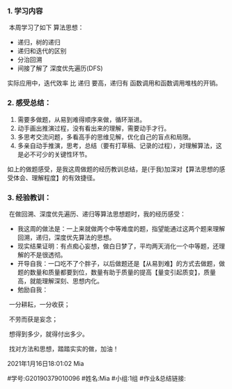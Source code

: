 ### 1. 学习内容

​		本周学习了如下 算法思想：

- 递归，树的递归
- 递归和迭代的区别
- 分治回溯
- 间接了解了 深度优先遍历(DFS)



实际应用中，迭代效率 比 递归 要高，递归有 函数调用和函数调用堆栈的开销。



### 2. 感受总结：



1. 需要多做题，从易到难得顺序来做，循环渐进。
2. 动手画出推演过程，没有看出来的理解，需要动手才行。
3. 多思考交流问题，多看高手的思维见解，优化自己的盲点和局限。
4. 多亲自动手推演，思考，总结（要有打草稿、记录的过程），对理解算法，这是必不可少的关键性环节。

如上的做题感受，是我这周做题的经历教训总结，是(于我)加深对【算法思想的感受体会、理解程度】的有效捷径。





### 3. 经验教训：

​	  在做回溯、深度优先遍历、递归等算法思想题时，我的经历感受：

- 我这周的做法是：一上来就做两个中等难度的题，指望能通过这两个题来理解回溯，递归，深度优先算法的思想。
- 现实结果证明：有点痴心妄想，做白日梦了，平均两天消化一个中等题，还理解的不是很透彻。
- 开导自我：一口吃不了个胖子，以后做题还是【从易到难】的方式去做题，做题的数量和质量都要到位，数量有助于质量的提高【量变引起质变】，质量高，就能理解深刻、思想内化。
- 勉励自我：

​			一分耕耘，一分收获；

​			不劳而获是妄念；

​			想得到多少，就得付出多少。

​			找对方法和思想，踏踏实实的做，加油！







2021年1月16日18:01:02 Mia











\#学号:G20190379010096
\#姓名:Mia
\#小组:1组
\#作业&总结链接:

